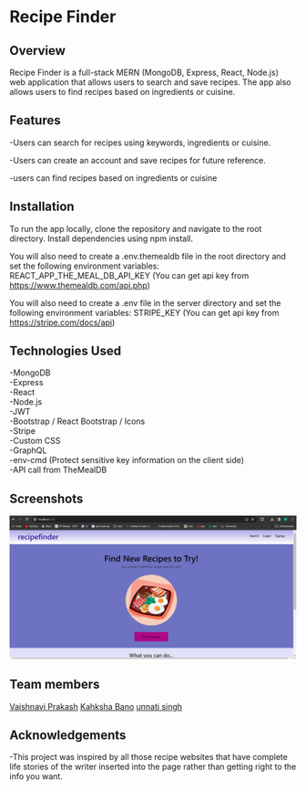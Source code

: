 # Recipe Finder


## Overview

Recipe Finder is a full-stack MERN (MongoDB, Express, React, Node.js) web application that allows users to search and save recipes. The app also allows users to find recipes based on ingredients or cuisine.

## Features

-Users can search for recipes using keywords, ingredients or cuisine.

-Users can create an account and save recipes for future reference.

-users can find recipes based on ingredients or cuisine

## Installation

To run the app locally, clone the repository and navigate to the root directory. Install dependencies using npm install.

You will also need to create a .env.themealdb file in the root directory and set the following environment variables: REACT_APP_THE_MEAL_DB_API_KEY (You can get api key from https://www.themealdb.com/api.php)

You will also need to create a .env file in the server directory and set the following environment variables: STRIPE_KEY (You can get api key from https://stripe.com/docs/api)

## Technologies Used

-MongoDB <br />
-Express <br />
-React <br />
-Node.js <br />
-JWT <br />
-Bootstrap / React Bootstrap / Icons <br />
-Stripe <br />
-Custom CSS <br />
-GraphQL <br />
-env-cmd (Protect sensitive key information on the client side) <br />
-API call from TheMealDB <br />

## Screenshots

![](./client/src/assets/Picture1.png)


## Team members

[Vaishnavi Prakash](https://github.com/vaishnaviprakash12)
[Kahksha Bano](https://github.com/kahksha04)
[unnati singh](https://github.com/unnatiash27)
## Acknowledgements

-This project was inspired by all those recipe websites that have complete life stories of the writer inserted into the page rather than getting right to the info you want.
